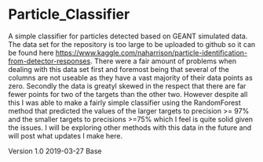 # Particle_Classifier
A simple classifier for particles detected based on GEANT simulated data. The data set for the repository is too large to be uploaded to github so it can be found here https://www.kaggle.com/naharrison/particle-identification-from-detector-responses.
There were a fair amount of problems when dealing with this data set first and foremost being that several of the columns are not useable as they have a vast majority of their data points as zero.
Secondly the data is greatyl skewed in the respect that there are far fewer points for two of the targets than the other two.
However despite all this I was able to make a fairly simple classifier using the RandomForest method that predicted the values of the larger targets to  precision >= 97% and the smaller targets to precisions >=75% which I feel is quite solid given the issues.
I will be exploring other methods with this data in the future and will post what updates I make here.

Version 1.0 2019-03-27
Base
